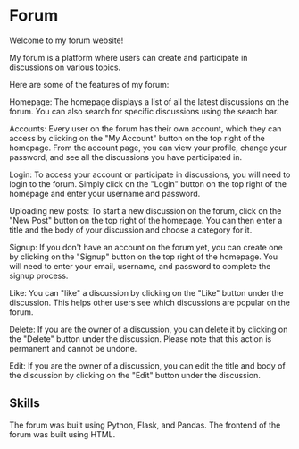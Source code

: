 # Forum

Welcome to my forum website!

My forum is a platform where users can create and participate in discussions on various topics.

Here are some of the features of my forum:

Homepage: The homepage displays a list of all the latest discussions on the forum. You can also search for specific discussions using the search bar.

Accounts: Every user on the forum has their own account, which they can access by clicking on the "My Account" button on the top right of the homepage. From the account page, you can view your profile, change your password, and see all the discussions you have participated in.

Login: To access your account or participate in discussions, you will need to login to the forum. Simply click on the "Login" button on the top right of the homepage and enter your username and password.

Uploading new posts: To start a new discussion on the forum, click on the "New Post" button on the top right of the homepage. You can then enter a title and the body of your discussion and choose a category for it.

Signup: If you don't have an account on the forum yet, you can create one by clicking on the "Signup" button on the top right of the homepage. You will need to enter your email, username, and password to complete the signup process.

Like: You can "like" a discussion by clicking on the "Like" button under the discussion. This helps other users see which discussions are popular on the forum.

Delete: If you are the owner of a discussion, you can delete it by clicking on the "Delete" button under the discussion. Please note that this action is permanent and cannot be undone.

Edit: If you are the owner of a discussion, you can edit the title and body of the discussion by clicking on the "Edit" button under the discussion.

## Skills
The forum was built using Python, Flask, and Pandas.
The frontend of the forum was built using HTML.
